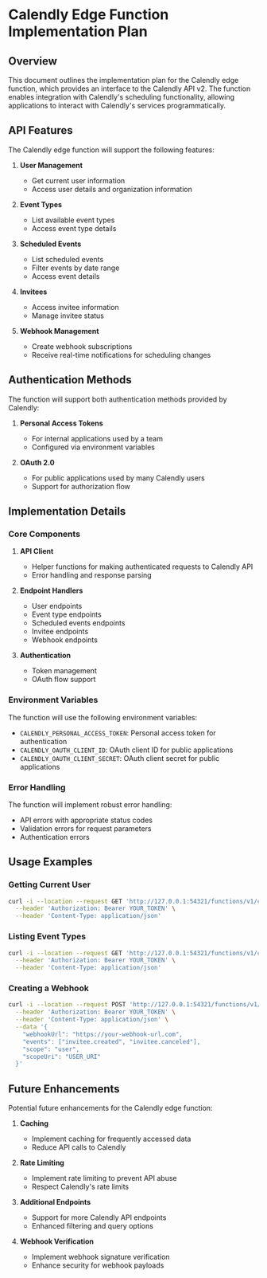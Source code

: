 # Calendly Edge Function Implementation Plan

## Overview

This document outlines the implementation plan for the Calendly edge function, which provides an interface to the Calendly API v2. The function enables integration with Calendly's scheduling functionality, allowing applications to interact with Calendly's services programmatically.

## API Features

The Calendly edge function will support the following features:

1. **User Management**
   - Get current user information
   - Access user details and organization information

2. **Event Types**
   - List available event types
   - Access event type details

3. **Scheduled Events**
   - List scheduled events
   - Filter events by date range
   - Access event details

4. **Invitees**
   - Access invitee information
   - Manage invitee status

5. **Webhook Management**
   - Create webhook subscriptions
   - Receive real-time notifications for scheduling changes

## Authentication Methods

The function will support both authentication methods provided by Calendly:

1. **Personal Access Tokens**
   - For internal applications used by a team
   - Configured via environment variables

2. **OAuth 2.0**
   - For public applications used by many Calendly users
   - Support for authorization flow

## Implementation Details

### Core Components

1. **API Client**
   - Helper functions for making authenticated requests to Calendly API
   - Error handling and response parsing

2. **Endpoint Handlers**
   - User endpoints
   - Event type endpoints
   - Scheduled events endpoints
   - Invitee endpoints
   - Webhook endpoints

3. **Authentication**
   - Token management
   - OAuth flow support

### Environment Variables

The function will use the following environment variables:

- `CALENDLY_PERSONAL_ACCESS_TOKEN`: Personal access token for authentication
- `CALENDLY_OAUTH_CLIENT_ID`: OAuth client ID for public applications
- `CALENDLY_OAUTH_CLIENT_SECRET`: OAuth client secret for public applications

### Error Handling

The function will implement robust error handling:

- API errors with appropriate status codes
- Validation errors for request parameters
- Authentication errors

## Usage Examples

### Getting Current User

```bash
curl -i --location --request GET 'http://127.0.0.1:54321/functions/v1/calendly/me' \
  --header 'Authorization: Bearer YOUR_TOKEN' \
  --header 'Content-Type: application/json'
```

### Listing Event Types

```bash
curl -i --location --request GET 'http://127.0.0.1:54321/functions/v1/calendly/event-types?user=USER_URI' \
  --header 'Authorization: Bearer YOUR_TOKEN' \
  --header 'Content-Type: application/json'
```

### Creating a Webhook

```bash
curl -i --location --request POST 'http://127.0.0.1:54321/functions/v1/calendly/create-webhook' \
  --header 'Authorization: Bearer YOUR_TOKEN' \
  --header 'Content-Type: application/json' \
  --data '{
    "webhookUrl": "https://your-webhook-url.com",
    "events": ["invitee.created", "invitee.canceled"],
    "scope": "user",
    "scopeUri": "USER_URI"
  }'
```

## Future Enhancements

Potential future enhancements for the Calendly edge function:

1. **Caching**
   - Implement caching for frequently accessed data
   - Reduce API calls to Calendly

2. **Rate Limiting**
   - Implement rate limiting to prevent API abuse
   - Respect Calendly's rate limits

3. **Additional Endpoints**
   - Support for more Calendly API endpoints
   - Enhanced filtering and query options

4. **Webhook Verification**
   - Implement webhook signature verification
   - Enhance security for webhook payloads